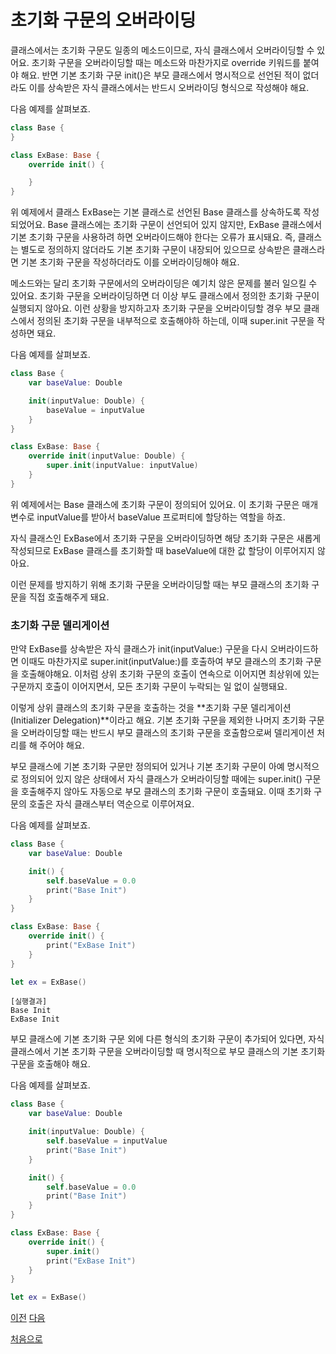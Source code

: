 # 초기화 구문의 오버라이딩

클래스에서는 초기화 구문도 일종의 메소드이므로, 자식 클래스에서 오버라이딩할 수 있어요. 초기화 구문을 오버라이딩할 때는 메소드와 마찬가지로 override 키워드를 붙여야 해요. 반면 기본 초기화 구문 init()은 부모 클래스에서 명시적으로 선언된 적이 없더라도 이를 상속받은 자식 클래스에서는 반드시 오버라이딩 형식으로 작성해야 해요.

다음 예제를 살펴보죠.

```swift
class Base {
}

class ExBase: Base {
    override init() {

    }
}
```

위 예제에서 클래스 ExBase는 기본 클래스로 선언된 Base 클래스를 상속하도록 작성되었어요. Base 클래스에는 초기화 구문이 선언되어 있지 않지만, ExBase 클래스에서 기본 초기화 구문을 사용하려 하면 오버라이드해야 한다는 오류가 표시돼요. 즉, 클래스는 별도로 정의하지 않더라도 기본 초기화 구문이 내장되어 있으므로 상속받은 클래스라면 기본 초기화 구문을 작성하더라도 이를 오버라이딩해야 해요.

메소드와는 달리 초기화 구문에서의 오버라이딩은 예기치 않은 문제를 불러 일으킬 수 있어요. 초기화 구문을 오버라이딩하면 더 이상 부도 클래스에서 정의한 초기화 구문이 실행되지 않아요. 이런 상황을 방지하고자 초기화 구문을 오버라이딩할 경우 부모 클래스에서 정의된 초기화 구문을 내부적으로 호출해야하 하는데, 이때 super.init 구문을 작성하면 돼요.

다음 예제를 살펴보죠.

```swift
class Base {
    var baseValue: Double

    init(inputValue: Double) {
        baseValue = inputValue
    }
}

class ExBase: Base {
    override init(inputValue: Double) {
        super.init(inputValue: inputValue)
    }
}
```

위 예제에서는 Base 클래스에 초기화 구문이 정의되어 있어요. 이 초기화 구문은 매개변수로 inputValue를 받아서 baseValue 프로퍼티에 할당하는 역할을 하죠.

자식 클래스인 ExBase에서 초기화 구문을 오버라이딩하면 해당 초기화 구문은 새롭게 작성되므로 ExBase 클래스를 초기화할 때 baseValue에 대한 값 할당이 이루어지지 않아요.

이런 문제를 방지하기 위해 초기화 구문을 오버라이딩할 때는 부모 클래스의 초기화 구문을 직접 호출해주게 돼요.

### 초기화 구문 델리게이션

만약 ExBase를 상속받은 자식 클래스가 init(inputValue:) 구문을 다시 오버라이드하면 이때도 마찬가지로 super.init(inputValue:)를 호출하여 부모 클래스의 초기화 구문을 호출해야해요. 이처럼 상위 초기화 구문의 호출이 연속으로 이어지면 최상위에 있는 구문까지 호출이 이어지면서, 모든 초기화 구문이 누락되는 일 없이 실행돼요.

이렇게 상위 클래스의 초기화 구문을 호출하는 것을 **초기화 구문 델리게이션(Initializer Delegation)**이라고 해요. 기본 초기화 구문을 제외한 나머지 초기화 구문을 오버라이딩할 때는 반드시 부모 클래스의 초기화 구문을 호출함으로써 델리게이션 처리를 해 주어야 해요.

부모 클래스에 기본 초기화 구문만 정의되어 있거나 기본 초기화 구문이 아예 명시적으로 정의되어 있지 않은 상태에서 자식 클래스가 오버라이딩할 때에는 super.init() 구문을 호출해주지 않아도 자동으로 부모 클래스의 초기화 구문이 호출돼요. 이때 초기화 구문의 호출은 자식 클래스부터 역순으로 이루어져요.

다음 예제를 살펴보죠.

```swift
class Base {
    var baseValue: Double

    init() {
        self.baseValue = 0.0
        print("Base Init")
    }
}

class ExBase: Base {
    override init() {
        print("ExBase Init")
    }
}

let ex = ExBase()
```

```
[실행결과]
Base Init
ExBase Init
```

부모 클래스에 기본 초기화 구문 외에 다른 형식의 초기화 구문이 추가되어 있다면, 자식 클래스에서 기본 초기화 구문을 오버라이딩할 때 명시적으로 부모 클래스의 기본 초기화 구문을 호출해야 해요.

다음 예제를 살펴보죠.

```swift
class Base {
    var baseValue: Double

    init(inputValue: Double) {
        self.baseValue = inputValue
        print("Base Init")
    }

    init() {
        self.baseValue = 0.0
        print("Base Init")
    }
}

class ExBase: Base {
    override init() {
        super.init()
        print("ExBase Init")
    }
}

let ex = ExBase()
```

[이전](https://github.com/MojitoBar/iOS-DeepDive/blob/main/%EA%BC%BC%EA%BC%BC%ED%95%9C_%EC%9E%AC%EC%9D%80%EC%94%A8%EC%9D%98_Swift_%EB%AC%B8%EB%B2%95%ED%8E%B8/8.6.1.md)
[다음](https://github.com/MojitoBar/iOS-DeepDive/blob/main/%EA%BC%BC%EA%BC%BC%ED%95%9C_%EC%9E%AC%EC%9D%80%EC%94%A8%EC%9D%98_Swift_%EB%AC%B8%EB%B2%95%ED%8E%B8/8.7.md)

[처음으로](https://github.com/MojitoBar/iOS-DeepDive/blob/main/%EA%BC%BC%EA%BC%BC%ED%95%9C_%EC%9E%AC%EC%9D%80%EC%94%A8%EC%9D%98_Swift_%EB%AC%B8%EB%B2%95%ED%8E%B8/README.md)
